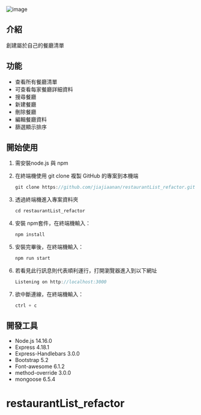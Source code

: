 ![image](https://github.com/jiajiaanan/restaurantList/blob/main/localhost_3000_220909.png)

## 介紹

創建屬於自己的餐廳清單

## 功能

- 查看所有餐廳清單
- 可查看每家餐廳詳細資料
- 搜尋餐廳
- 新建餐廳
- 刪除餐廳
- 編輯餐廳資料
- 篩選顯示排序


## 開始使用

1. 需安裝node.js 與 npm
2. 在終端機使用 git clone 複製 GitHub 的專案到本機端
    
    ```jsx
    git clone https://github.com/jiajiaanan/restaurantList_refactor.git
    ```
    
3. 透過終端機進入專案資料夾
    
    ```jsx
    cd restaurantList_refactor
    ```
    
4. 安裝 npm套件，在終端機輸入：
    
    ```jsx
    npm install
    ```
    
5. 安裝完畢後，在終端機輸入：
    
    ```jsx
    npm run start
    ```
    
6. 若看見此行訊息則代表順利運行，打開瀏覽器進入到以下網址
    
    ```jsx
    Listening on http://localhost:3000
    ```
    
7. 欲中斷連線，在終端機輸入：
    
    ```jsx
    ctrl + c
    ```
    

## 開發工具

- Node.js 14.16.0
- Express 4.18.1
- Express-Handlebars 3.0.0
- Bootstrap 5.2
- Font-awesome 6.1.2
- method-override 3.0.0
- mongoose 6.5.4
# restaurantList_refactor
